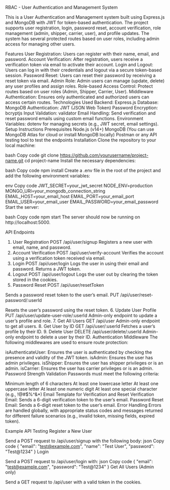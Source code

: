 RBAC - User Authentication and Management System

This is a User Authentication and Management system built using Express.js and MongoDB with JWT for token-based authentication. The project supports user registration, login, password reset, account verification, role management (admin, shipper, carrier, user), and profile updates. The system has several protected routes based on user roles, including admin access for managing other users.

Features
User Registration: Users can register with their name, email, and password.
Account Verification: After registration, users receive a verification token via email to activate their account.
Login and Logout: Users can log in with their credentials and logout via a secure token-based session.
Password Reset: Users can reset their password by receiving a reset token via email.
Admin Role: Admin users can manage (update, delete) any user profiles and assign roles.
Role-based Access Control: Protect routes based on user roles (Admin, Shipper, Carrier, User).
Middleware Authentication: Ensures only authenticated and authorized users can access certain routes.
Technologies Used
Backend: Express.js
Database: MongoDB
Authentication: JWT (JSON Web Token)
Password Encryption: bcryptjs
Input Validation: validator
Email Handling: Send verification and reset password emails using custom email functions.
Environment Variables: dotenv for managing secrets (e.g., JWT secret, email settings).
Setup Instructions
Prerequisites
Node.js (v14+)
MongoDB (You can use MongoDB Atlas for cloud or install MongoDB locally)
Postman or any API testing tool to test the endpoints
Installation
Clone the repository to your local machine:

bash
Copy code
git clone https://github.com/yourusername/project-name.git
cd project-name
Install the necessary dependencies:

bash
Copy code
npm install
Create a .env file in the root of the project and add the following environment variables:

env
Copy code
JWT_SECRET=your_jwt_secret
NODE_ENV=production
MONGO_URI=your_mongodb_connection_string
EMAIL_HOST=your_email_host
EMAIL_PORT=your_email_port
EMAIL_USER=your_email_user
EMAIL_PASSWORD=your_email_password
Start the server:

bash
Copy code
npm start
The server should now be running on http://localhost:5000.

API Endpoints
1. User Registration
POST /api/user/signup
Registers a new user with email, name, and password.
2. Account Verification
POST /api/user/verify-account
Verifies the account using a verification token received via email.
3. Login
POST /api/user/login
Logs the user in using their email and password. Returns a JWT token.
4. Logout
POST /api/user/logout
Logs the user out by clearing the token stored in the cookies.
5. Password Reset
POST /api/user/resetToken

Sends a password reset token to the user’s email.
PUT /api/user/reset-password/:userId

Resets the user’s password using the reset token.
6. Update User Profile
PUT /api/user/update-user-role/:userId
Admin-only endpoint to update a user’s profile and role.
7. Get All Users
GET /api/user
Admin-only endpoint to get all users.
8. Get User by ID
GET /api/user/:userId
Fetches a user’s profile by their ID.
9. Delete User
DELETE /api/user/delete/:userId
Admin-only endpoint to delete a user by their ID.
Authentication Middleware
The following middlewares are used to ensure route protection:

isAuthenticateUser: Ensures the user is authenticated by checking the presence and validity of the JWT token.
isAdmin: Ensures the user has admin privileges.
isShipper: Ensures the user has shipper privileges or is an admin.
isCarrier: Ensures the user has carrier privileges or is an admin.
Password Strength Validation
Passwords must meet the following criteria:

Minimum length of 6 characters
At least one lowercase letter
At least one uppercase letter
At least one numeric digit
At least one special character (e.g., !@#$%^&*)
Email Template for Verification and Reset
Verification Email: Sends a 6-digit verification token to the user’s email.
Password Reset Email: Sends a 6-digit reset token to the user’s email.
Error Handling
Errors are handled globally, with appropriate status codes and messages returned for different failure scenarios (e.g., invalid token, missing fields, expired token).

Example API Testing
Register a New User

Send a POST request to /api/user/signup with the following body:
json
Copy code
{
  "email": "test@example.com",
  "name": "Test User",
  "password": "Test@1234"
}
Login

Send a POST request to /api/user/login with:
json
Copy code
{
  "email": "test@example.com",
  "password": "Test@1234"
}
Get All Users (Admin only)

Send a GET request to /api/user with a valid token in the cookies.